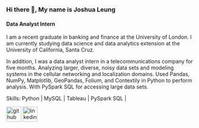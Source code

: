 ### Hi there 👋, My name is Joshua Leung
#### Data Analyst Intern

I am a recent graduate in banking and finance at the University of London. I am currently studying data science and data analytics extension at the University of California, Santa Cruz.

In addition, I was a data analyst intern in a telecommunications company for five months. Analyzing larger, diverse, noisy data sets and modeling systems in the cellular networking and localization domains. Used Pandas, NumPy, Matplotlib, GeoPandas, Folium, and Contextily in Python to perform analysis. With PySpark SQL for accessing large data sets. 

Skills: Python | MySQL | Tableau | PySpark SQL |  



[<img src='https://cdn.jsdelivr.net/npm/simple-icons@3.0.1/icons/github.svg' alt='github' height='40'>](https://github.com/jjoshualleung)  [<img src='https://cdn.jsdelivr.net/npm/simple-icons@3.0.1/icons/linkedin.svg' alt='linkedin' height='40'>](https://www.linkedin.com/in/jjoshualleung)  

